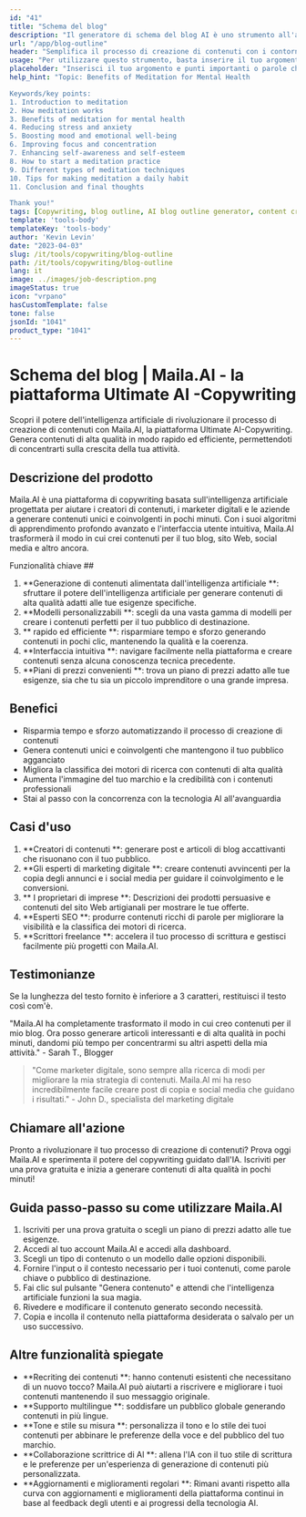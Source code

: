 ```yaml
---
id: "41"
title: "Schema del blog"
description: "Il generatore di schema del blog AI è uno strumento all'avanguardia che sfrutta l'intelligenza artificiale per creare contorni di blog ben strutturati e organizzati.  Questo potente strumento ti aiuta a risparmiare tempo e fatica generando contorni chiari in base all'argomento o alle parole chiave scelte, rendendo più facile pianificare e sviluppare contenuti coinvolgenti del blog."
url: "/app/blog-outline"
header: "Semplifica il processo di creazione di contenuti con i contorni del blog generati dall'IA."
usage: "Per utilizzare questo strumento, basta inserire il tuo argomento desiderato, le parole chiave o i punti chiave. Questo generatore alimentato dall'AI creerà quindi un'outline di blog completo e ben strutturato basato sul tuo input. Se il testo inserito ha meno di 3 caratteri, verrà restituito il testo così com'è."
placeholder: "Inserisci il tuo argomento e punti importanti o parole chiave che si desidera includere nella struttura, ad esempio: \ n \ n Argomento: i vantaggi dello yoga \ n \ n punti chiave: \ n \ n1.  Migliora la flessibilità \ n2.  Migliora la messa a fuoco mentale \ n3.  Riduce lo stress \ n \ n parole chiave: yoga, flessibilità, concentrazione mentale, riduzione dello stress"
help_hint: "Topic: Benefits of Meditation for Mental Health

Keywords/key points:
1. Introduction to meditation
2. How meditation works
3. Benefits of meditation for mental health
4. Reducing stress and anxiety
5. Boosting mood and emotional well-being
6. Improving focus and concentration
7. Enhancing self-awareness and self-esteem
8. How to start a meditation practice
9. Different types of meditation techniques
10. Tips for making meditation a daily habit
11. Conclusion and final thoughts

Thank you!"
tags: [Copywriting, blog outline, AI blog outline generator, content creation]
template: 'tools-body'
templateKey: 'tools-body'
author: 'Kevin Levin'
date: "2023-04-03"
slug: /it/tools/copywriting/blog-outline
path: /it/tools/copywriting/blog-outline
lang: it
image: ../images/job-description.png
imageStatus: true
icon: "vrpano"
hasCustomTemplate: false
tone: false
jsonId: "1041"
product_type: "1041"
---
```


# Schema del blog | Maila.AI - la piattaforma Ultimate AI -Copywriting

Scopri il potere dell'intelligenza artificiale di rivoluzionare il processo di creazione di contenuti con Maila.AI, la piattaforma Ultimate AI-Copywriting. Genera contenuti di alta qualità in modo rapido ed efficiente, permettendoti di concentrarti sulla crescita della tua attività.

## Descrizione del prodotto

Maila.AI è una piattaforma di copywriting basata sull'intelligenza artificiale progettata per aiutare i creatori di contenuti, i marketer digitali e le aziende a generare contenuti unici e coinvolgenti in pochi minuti. Con i suoi algoritmi di apprendimento profondo avanzato e l'interfaccia utente intuitiva, Maila.AI trasformerà il modo in cui crei contenuti per il tuo blog, sito Web, social media e altro ancora.

Funzionalità chiave ##

1. **Generazione di contenuti alimentata dall'intelligenza artificiale **: sfruttare il potere dell'intelligenza artificiale per generare contenuti di alta qualità adatti alle tue esigenze specifiche.
2. **Modelli personalizzabili **: scegli da una vasta gamma di modelli per creare i contenuti perfetti per il tuo pubblico di destinazione.
3. ** rapido ed efficiente **: risparmiare tempo e sforzo generando contenuti in pochi clic, mantenendo la qualità e la coerenza.
4. **Interfaccia intuitiva **: navigare facilmente nella piattaforma e creare contenuti senza alcuna conoscenza tecnica precedente.
5. **Piani di prezzi convenienti **: trova un piano di prezzi adatto alle tue esigenze, sia che tu sia un piccolo imprenditore o una grande impresa.

## Benefici

- Risparmia tempo e sforzo automatizzando il processo di creazione di contenuti
- Genera contenuti unici e coinvolgenti che mantengono il tuo pubblico agganciato
- Migliora la classifica dei motori di ricerca con contenuti di alta qualità
- Aumenta l'immagine del tuo marchio e la credibilità con i contenuti professionali
- Stai al passo con la concorrenza con la tecnologia AI all'avanguardia

## Casi d'uso

1. **Creatori di contenuti **: generare post e articoli di blog accattivanti che risuonano con il tuo pubblico.
2. **Gli esperti di marketing digitale **: creare contenuti avvincenti per la copia degli annunci e i social media per guidare il coinvolgimento e le conversioni.
3. ** I proprietari di imprese **: Descrizioni dei prodotti persuasive e contenuti del sito Web artigianali per mostrare le tue offerte.
4. **Esperti SEO **: produrre contenuti ricchi di parole per migliorare la visibilità e la classifica dei motori di ricerca.
5. **Scrittori freelance **: accelera il tuo processo di scrittura e gestisci facilmente più progetti con Maila.AI.

## Testimonianze

Se la lunghezza del testo fornito è inferiore a 3 caratteri, restituisci il testo così com'è.

"Maila.AI ha completamente trasformato il modo in cui creo contenuti per il mio blog. Ora posso generare articoli interessanti e di alta qualità in pochi minuti, dandomi più tempo per concentrarmi su altri aspetti della mia attività." - Sarah T., Blogger

> "Come marketer digitale, sono sempre alla ricerca di modi per migliorare la mia strategia di contenuti. Maila.AI mi ha reso incredibilmente facile creare post di copia e social media che guidano i risultati." - John D., specialista del marketing digitale

## Chiamare all'azione

Pronto a rivoluzionare il tuo processo di creazione di contenuti? Prova oggi Maila.AI e sperimenta il potere del copywriting guidato dall'IA. Iscriviti per una prova gratuita e inizia a generare contenuti di alta qualità in pochi minuti!

## Guida passo-passo su come utilizzare Maila.AI

1. Iscriviti per una prova gratuita o scegli un piano di prezzi adatto alle tue esigenze.
2. Accedi al tuo account Maila.AI e accedi alla dashboard.
3. Scegli un tipo di contenuto o un modello dalle opzioni disponibili.
4. Fornire l'input o il contesto necessario per i tuoi contenuti, come parole chiave o pubblico di destinazione.
5. Fai clic sul pulsante "Genera contenuto" e attendi che l'intelligenza artificiale funzioni la sua magia.
6. Rivedere e modificare il contenuto generato secondo necessità.
7. Copia e incolla il contenuto nella piattaforma desiderata o salvalo per un uso successivo.

## Altre funzionalità spiegate

- **Recriting dei contenuti **: hanno contenuti esistenti che necessitano di un nuovo tocco? Maila.AI può aiutarti a riscrivere e migliorare i tuoi contenuti mantenendo il suo messaggio originale.
- **Supporto multilingue **: soddisfare un pubblico globale generando contenuti in più lingue.
- **Tone e stile su misura **: personalizza il tono e lo stile dei tuoi contenuti per abbinare le preferenze della voce e del pubblico del tuo marchio.
- **Collaborazione scrittrice di AI **: allena l'IA con il tuo stile di scrittura e le preferenze per un'esperienza di generazione di contenuti più personalizzata.
- **Aggiornamenti e miglioramenti regolari **: Rimani avanti rispetto alla curva con aggiornamenti e miglioramenti della piattaforma continui in base al feedback degli utenti e ai progressi della tecnologia AI.

